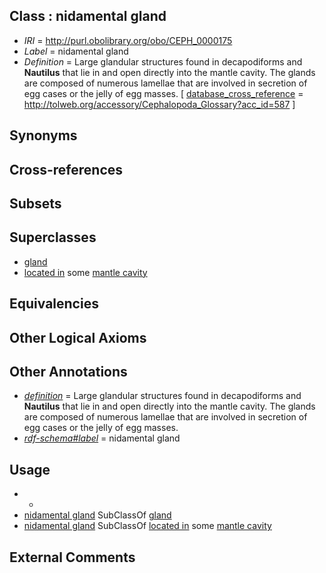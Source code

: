 
## Class : nidamental gland

 * *IRI* = http://purl.obolibrary.org/obo/CEPH_0000175
 * *Label* = nidamental gland
 * *Definition* = Large glandular structures found in decapodiforms and <strong>Nautilus</strong> that lie in and open directly into the mantle cavity. The glands are composed of numerous lamellae that are involved in secretion of egg cases or the jelly of egg masses. [ [database_cross_reference](../../ef/oboInOwl#hasDbXref.md) = http://tolweb.org/accessory/Cephalopoda_Glossary?acc_id=587 ]

## Synonyms


## Cross-references


## Subsets


## Superclasses

 * [gland](../../UBERON/30/UBERON_0002530.md)
 * [located in](../../RO/25/RO_0001025.md) some [mantle cavity](../../UBERON/80/UBERON_0006580.md)

## Equivalencies


## Other Logical Axioms


## Other Annotations

 * *[definition](../../IAO/15/IAO_0000115.md)* = Large glandular structures found in decapodiforms and <strong>Nautilus</strong> that lie in and open directly into the mantle cavity. The glands are composed of numerous lamellae that are involved in secretion of egg cases or the jelly of egg masses.
 * *[rdf-schema#label](../../el/rdf-schema#label.md)* = nidamental gland

## Usage

 * -
 * [nidamental gland](../../CEPH/75/CEPH_0000175.md) SubClassOf [gland](../../UBERON/30/UBERON_0002530.md)
 * [nidamental gland](../../CEPH/75/CEPH_0000175.md) SubClassOf [located in](../../RO/25/RO_0001025.md) some [mantle cavity](../../UBERON/80/UBERON_0006580.md)

## External Comments

